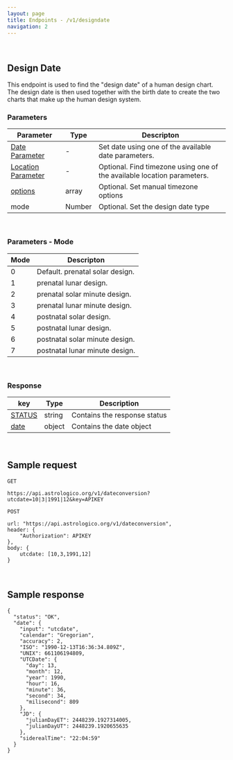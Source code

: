 ```yaml
---
layout: page
title: Endpoints - /v1/designdate
navigation: 2
---
```


<style>
	.inner a {
		color: royalblue;
		font-weight: bold;
	}
	.inner code {
		font-size: 100%;
	}
	.sidebar {
		width: 30%
	}
	.navigation li {
		padding: 5px;
	}
</style>

<br>

## Design Date

This endpoint is used to find the "design date" of a human design chart. The design date is then used together with the birth date to create the two charts that make up the human design system.

### Parameters

| Parameter | Type | Descripton |
|---|---|---|
| [Date Parameter](/astrologico/param_date.html) | - | Set date using one of the available date parameters. |
| [Location Parameter](/astrologico/param_location.html) | - | Optional. Find timezone using one of the available location parameters. |
| [options](/astrologico/param_options.html) | array | Optional. Set manual timezone options |
| mode | Number | Optional. Set the design date type |

<br>

### Parameters - Mode

| Mode | Descripton |
|---|---|
| 0 | Default. prenatal solar design. |
| 1 | prenatal lunar design. |
| 2 | prenatal solar minute design. |
| 3 | prenatal lunar minute design. |
| 4 | postnatal solar design. |
| 5 | postnatal lunar design. |
| 6 | postnatal solar minute design. |
| 7 | postnatal lunar minute design. |

<br>

### Response

| key | Type | Description |
|---|---|---|
| [STATUS](/astrologico/res_status.html) | string | Contains the response status |
| [date](/astrologico/res_metadata.html) | object | Contains the date object |

<br>

## Sample request

```
GET

https://api.astrologico.org/v1/dateconversion?utcdate=10|3|1991|12&key=APIKEY
```

```
POST

url: "https://api.astrologico.org/v1/dateconversion",
header: {
	"Authorization": APIKEY
},
body: {
	utcdate: [10,3,1991,12]
}
```

<br>

## Sample response

```
{
  "status": "OK",
  "date": {
    "input": "utcdate",
    "calendar": "Gregorian",
    "accuracy": 2,
    "ISO": "1990-12-13T16:36:34.809Z",
    "UNIX": 661106194809,
    "UTCDate": {
      "day": 13,
      "month": 12,
      "year": 1990,
      "hour": 16,
      "minute": 36,
      "second": 34,
      "milisecond": 809
    },
    "JD": {
      "julianDayET": 2448239.1927314005,
      "julianDayUT": 2448239.1920655635
    },
    "siderealTime": "22:04:59"
  }
}
```

<br><br><br>
